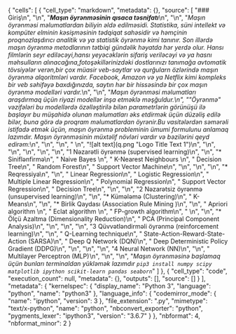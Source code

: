 {
 "cells": [
  {
   "cell_type": "markdown",
   "metadata": {},
   "source": [
    "### Giriş\n",
    "\n",
    "***Maşın öyrənməsinin qısaca təsnifatı***\n",
    "\n",
    "_Maşın öyrənməsi məlumatlardan biliyin əldə edilməsidi. Statistika, süni intellekt və kompüter elminin kəsişməsinin tədqiqat sahəsidir və həmçinin proqnozlaşdırıcı analitik və ya statistik öyrənmə kimi tanınır. Son illərdə maşın öyrənmə metodlarının tətbiqi gündəlik həyatda hər yerdə olur. Hansı filmlərin seyr ediləcəyi,hansı yeyəcəklərin sifariş veriləcəyi və ya hasnı məhsulların alınacağına,fotoşəkillərinizdəki dostlarınızı tanımağa avtomatik tövsiyələr verən,bir çox müasir veb-saytlar və qurğularn özlərində maşın öyrənmə alqoritmləri vardır. Facebook, Amazon və ya Netflix kimi kompleks bir veb səhifəyə baxdığınızda, saytın hər bir hissəsində bir çox maşın öyrənmə modelləri vardır._\n",
    "\n",
    "_Maşın öyrənməsi məlumatları araşdırmaq üçün riyazi modellər inşa etməklə məşğuldur.\n",
    "\"Öyrənmə\" vəzifələri bu modellərdə özəlləştirilə bilən parametrlərin görünüşü ilə başlayır bu müşahidə olunan məlumatları əks etdirmək üçün düzəliş edilə bilər, buna görə də proqram məlumatlardan öyrənir.Bu vasitələrdən səmərəli istifadə etmək üçün, maşın öyrənmə probleminin ümumi formulunu anlamaq lazımdır. Maşın öyrənməsinin müxtəlif növləri vardır və bəzilərini qeyd edirəm:_\n",
    "\n",
    "\n",
    " \n",
    "![alt text](q.png \"Logo Title Text 1\")\n",
    "\n",
    "\n",
    "\n",
    "\n",
    "\n",
    "1 Nəzarətli öyrənmə (supervised learning)\n",
    "\n",
    "* Siniflənfirmə\n",
    "      Naive Bayes \n",
    "      K-Nearest Neighbours \n",
    "      Decision Tree\n",
    "      Random Forest\n",
    "      Support Vector Machine\n",
    "\n",
    "\n",
    "\n",
    "* Reqressiya\n",
    "\n",
    "      Linear Regression\n",
    "      Logistic Regression\n",
    "      Multiple Linear Regression\n",
    "      Polynomial Regression\n",
    "      Support Vector Regression\n",
    "      Decision Tree\n",
    "\n",
    "\n",
    "2 Nəzarətsiz öyrənmə (unsupervised learning)\n",
    "\n",
    "* Kümələmə (Clustering)\n",
    "      K-Means\n",
    "\n",
    "* Birlik Qaydası (Association Rule Mining )\n",
    "\n",
    "      Apriori algorithm    \n",
    "      Eclat algorithm    \n",
    "      FP-growth algorithm\n",
    "    \n",
    "\n",
    "* Ölçü Azaltma (Dimensionality Reduction)\n",
    "      PCA (Principal Component Analysis)\n",
    "\n",
    "\n",
    "\n",
    "3 Qüvvətləndirməli öyrənmə (reinforcement learning)\n",
    "\n",
    "        Q-Learning technique\n",
    "        State-Action-Reward-State-Action (SARSA)\n",
    "        Deep Q Network (DQN)\n",
    "        Deep Deterministic Policy Gradient  (DDPG)\n",
    "\n",
    "\n",
    "\n",
    "4 Neural Network (NN)\n",
    "\n",
    "        Multilayer Perceptron (MLP) \n",
    "\n",
    "\n",
    "_Maşın öyrənməsinə başlamaq üçün bunları terminaldan yükləmək lazımdır `pip3 install numpy scipy matplotlib ipython scikit-learn pandas seaborn`_"
   ]
  },
  {
   "cell_type": "code",
   "execution_count": null,
   "metadata": {},
   "outputs": [],
   "source": []
  }
 ],
 "metadata": {
  "kernelspec": {
   "display_name": "Python 3",
   "language": "python",
   "name": "python3"
  },
  "language_info": {
   "codemirror_mode": {
    "name": "ipython",
    "version": 3
   },
   "file_extension": ".py",
   "mimetype": "text/x-python",
   "name": "python",
   "nbconvert_exporter": "python",
   "pygments_lexer": "ipython3",
   "version": "3.6.7"
  }
 },
 "nbformat": 4,
 "nbformat_minor": 2
}
